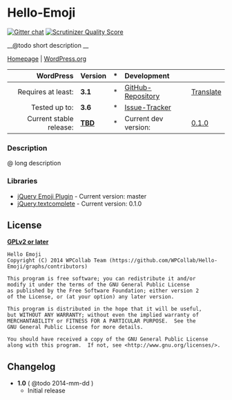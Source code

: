 # Hello-Emoji
[![Gitter chat](https://badges.gitter.im/WPCollab/Hello-Emoji.png)](https://gitter.im/WPCollab/Hello-Emoji)
[![Scrutinizer Quality Score](https://scrutinizer-ci.com/g/WPCollab/Hello-Emoji/badges/quality-score.png?s=c6bd803b8f7a81825ef645778313b2a2de2fdb5e)](https://scrutinizer-ci.com/g/WPCollab/Hello-Emoji/)

__@todo short description __

[Homepage][1.1] | [WordPress.org][1.2]

| WordPress					| Version			| *		| Development				|					|
| ----:						| :----				| :---: | :----						| :----				|
| Requires at least:		| __3.1__			| *		| [GitHub-Repository][1.3]	| [Translate][1.6]	|
| Tested up to:				| __3.6__			| *		| [Issue-Tracker][1.4]		|					|
| Current stable release:	| __[TBD][1.5]__	| *		| Current dev version:		| [0.1.0][1.7]	|

[1.1]: https://github.com/WPCollab/Hello-Emoji
[1.2]: #@todo
[1.3]: https://github.com/WPCollab/Hello-Emoji
[1.4]: https://github.com/WPCollab/Hello-Emoji/issues
[1.5]: #https://github.com/WPCollab/Hello-Emoji/tree/1.0
[1.6]: #http://wp-translate.org/projects/hello-emoji
[1.7]: https://github.com/WPCollab/Hello-Emoji/archive/master.zip

### Description
@ long description


### Libraries
* [jQuery Emoji Plugin](https://github.com/linyows/jquery-emoji) - Current version: master
* [jQuery.textcomplete](https://github.com/yuku-t/jquery-textcomplete) - Current version: 0.1.0


## License
__[GPLv2 or later](http://www.gnu.org/licenses/gpl-2.0.html)__

```
Hello Emoji
Copyright (C) 2014 WPCollab Team (https://github.com/WPCollab/Hello-Emoji/graphs/contributors)

This program is free software; you can redistribute it and/or
modify it under the terms of the GNU General Public License
as published by the Free Software Foundation; either version 2
of the License, or (at your option) any later version.

This program is distributed in the hope that it will be useful,
but WITHOUT ANY WARRANTY; without even the implied warranty of
MERCHANTABILITY or FITNESS FOR A PARTICULAR PURPOSE.  See the
GNU General Public License for more details.

You should have received a copy of the GNU General Public License
along with this program.  If not, see <http://www.gnu.org/licenses/>.
```


## Changelog
* __1.0__ ( @todo 2014-mm-dd )
    * Initial release

[4.1]: https://github.com/WPCollab/Hello-Emoji/issues
